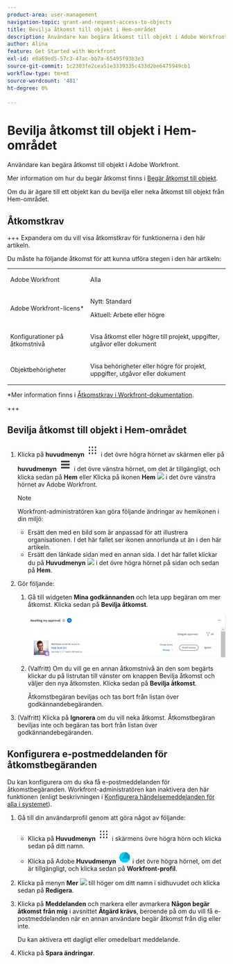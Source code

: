 ```yaml
---
product-area: user-management
navigation-topic: grant-and-request-access-to-objects
title: Bevilja åtkomst till objekt i Hem-området
description: Användare kan begära åtkomst till objekt i Adobe Workfront. Mer information om hur du begär åtkomst finns i Begär åtkomst till objekt.
author: Alina
feature: Get Started with Workfront
exl-id: e0a69ed5-57c3-47ac-bb7a-65495f93b3e3
source-git-commit: 1c2303fe2cea51e3339335c433d2be6475949cb1
workflow-type: tm+mt
source-wordcount: '481'
ht-degree: 0%

---
```


# Bevilja åtkomst till objekt i Hem-området

<!--Audited: 10/2024-->

Användare kan begära åtkomst till objekt i Adobe Workfront.

Mer information om hur du begär åtkomst finns i [Begär åtkomst till objekt](../../workfront-basics/grant-and-request-access-to-objects/request-access.md).

Om du är ägare till ett objekt kan du bevilja eller neka åtkomst till objekt från Hem-området.

## Åtkomstkrav

+++ Expandera om du vill visa åtkomstkrav för funktionerna i den här artikeln.

Du måste ha följande åtkomst för att kunna utföra stegen i den här artikeln:

<table style="table-layout:auto"> 
 <col> 
 <col> 
 <tbody> 
  <tr> 
   <td role="rowheader">Adobe Workfront</td> 
   <td> <p>Alla</p> </td> 
  </tr> 
  <tr> 
   <td role="rowheader">Adobe Workfront-licens*</td> 
   <td> <p>Nytt: Standard</p> 
   <p>Aktuell: Arbete eller högre</p> </td> 
  </tr> 
  <tr> 
   <td role="rowheader">Konfigurationer på åtkomstnivå</td> 
   <td> <p>Visa åtkomst eller högre till projekt, uppgifter, utgåvor eller dokument</p> </td> 
  </tr> 
  <tr> 
   <td role="rowheader">Objektbehörigheter</td> 
   <td> <p>Visa behörigheter eller högre för projekt, uppgifter, utgåvor eller dokument</p> </td> 
  </tr> 
 </tbody> 
</table>

*Mer information finns i [Åtkomstkrav i Workfront-dokumentation](/help/quicksilver/administration-and-setup/add-users/access-levels-and-object-permissions/access-level-requirements-in-documentation.md).

+++

## Bevilja åtkomst till objekt i Hem-området

1. Klicka på **huvudmenyn** ![](assets/dots-main-menu.png) i det övre högra hörnet av skärmen eller på **huvudmenyn** ![](assets/lines-main-menu.png) i det övre vänstra hörnet, om det är tillgängligt, och klicka sedan på **Hem**
eller
Klicka på ikonen **Hem** ![](assets/home-icon-30x29.png) i det övre vänstra hörnet av Adobe Workfront.

   >[!NOTE]
   >
   >Workfront-administratören kan göra följande ändringar av hemikonen i din miljö:
   >
   >* Ersätt den med en bild som är anpassad för att illustrera organisationen. I det här fallet ser ikonen annorlunda ut än i den här artikeln.
   >* Ersätt den länkade sidan med en annan sida. I det här fallet klickar du på **Huvudmenyn** ![](assets/main-menu-icon.png) i det övre högra hörnet på sidan och sedan på **Hem**.

1. Gör följande:

   1. Gå till widgeten **Mina godkännanden** och leta upp begäran om mer åtkomst. Klicka sedan på **Bevilja åtkomst**.

      ![](assets/request-for-access-to-project-in-new-home-approvals-widget.png)

   1. (Valfritt) Om du vill ge en annan åtkomstnivå än den som begärts klickar du på listrutan till vänster om knappen Bevilja åtkomst och väljer den nya åtkomsten. Klicka sedan på **Bevilja åtkomst**.

      Åtkomstbegäran beviljas och tas bort från listan över godkännandebegäranden.

1. (Valfritt) Klicka på **Ignorera** om du vill neka åtkomst. Åtkomstbegäran beviljas inte och begäran tas bort från listan över godkännandebegäranden.

## Konfigurera e-postmeddelanden för åtkomstbegäranden

Du kan konfigurera om du ska få e-postmeddelanden för åtkomstbegäranden. Workfront-administratören kan inaktivera den här funktionen (enligt beskrivningen i [Konfigurera händelsemeddelanden för alla i systemet](../../administration-and-setup/manage-workfront/emails/configure-event-notifications-for-everyone-in-the-system.md)).

1. Gå till din användarprofil genom att göra något av följande:

   * Klicka på **Huvudmenyn** ![](assets/dots-main-menu.png) i skärmens övre högra hörn och klicka sedan på ditt namn.
   * Klicka på Adobe **Huvudmenyn** ![](assets/adobe-blue-main-menu.png) i det övre högra hörnet, om det är tillgängligt, och klicka sedan på **Workfront-profil**.

1. Klicka på menyn **Mer** ![](assets/more-icon.png) till höger om ditt namn i sidhuvudet och klicka sedan på **Redigera**.
1. Klicka på **Meddelanden** och markera eller avmarkera **Någon begär åtkomst från mig** i avsnittet **Åtgärd krävs**, beroende på om du vill få e-postmeddelanden när en annan användare begär åtkomst från dig eller inte.

   Du kan aktivera ett dagligt eller omedelbart meddelande.

1. Klicka på **Spara ändringar**.

<!--1. (Conditional) From the legacy Home area, do the following: 
   
   1. In the **Work List**, select the access request you want to manage in the **Approvals** section.  

   ![Screen_Shot_2018-07-02_at_11.35.29_AM.png](assets/screen-shot-2018-07-02-at-11.35.29-am-350x242.png)

   The request displays on the right of the Work List. 

   1. In the upper-right corner, click the grant access button.  
   Depending on the type of access requested, the button name changes. For example, if the requestor asks for View access, the button says **Grant View Access**.  
   ![Grant_Access_2.png](assets/grant-access-2-350x98.png)

   1. (Optional) To grant a different level of access than requested, click the arrow next to the grant access button and select the new access, then click **Grant < Permission level > Access >**.  
   A message appears confirming access was granted.  
   
   1. (Optional) Click **Ignore** to deny access.  
   A message appears confirming access was ignored.-->
